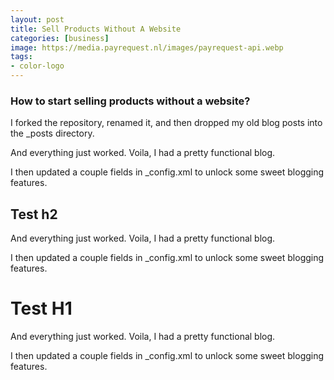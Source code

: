 ```yaml
---
layout: post
title: Sell Products Without A Website
categories: [business]
image: https://media.payrequest.nl/images/payrequest-api.webp
tags:
- color-logo
---
```


### How to start selling products without a website?


I forked the repository, renamed it, and then dropped my old blog posts into the _posts directory. 

And everything just worked. Voila, I had a pretty functional blog. 

I then updated a couple fields in _config.xml to unlock some sweet blogging features.

## Test h2

And everything just worked. Voila, I had a pretty functional blog.

I then updated a couple fields in _config.xml to unlock some sweet blogging features.

# Test H1

And everything just worked. Voila, I had a pretty functional blog.

I then updated a couple fields in _config.xml to unlock some sweet blogging features.